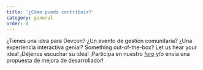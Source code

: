 ```yaml
---
title: '¿Cómo puedo contribuir?'
category: general
order: 4
---
```


¿Tienes una idea para Devcon? ¿Un evento de gestión comunitaria? ¿Una experiencia interactiva genial? Something out-of-the-box? Let us hear your idea! ¡Déjenos escuchar su idea! ¡Participa en nuestro [foro](https://forum.devcon.org/) y/o envía una propuesta de mejora de desarrollador!
